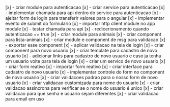 [x] - criar module para autenticacao
[x] - criar service para autenticacao
[x] - implementar chamada para api dentro do service para autenticacao
[x] - ajeitar form de login para transferir valores para o angular
[x] - implementar evento de submit do formulario
[x] - importar http client module no app module
[x] - testar chamada para api
[x] - redicerionamento quando autenticacao == true
[x] - criar module para animais
[x] - criar component para lista-animais
[x] - criar module e component de msg para validacao
[x] - exportar esse component
[x] - aplicar validacao na tela de login
[x] - criar component para novo usuario
[x] - criar template para cadastro de novo usuario
[x] - adicionar links para cadastro de novo usuario e caso ja tenha um usuario volte para tela de login
[x] - criar um servico de novo usuario
[x] - criar form reativo
[x] - importar form reativo
[x] - criar interface para cadastro de novo usuario
[x] - implementar controle do form no component de novo usuario
[x] - criar validacoes padrao para o nosso form de novo usuario
[x] - criar validacao customizada para nome do usuario
[x] - criar validacao assincrona para verificar se o nome do usuario é unico
[x] - criar validacao para que senha e usuario sejam diferentes
[x] - criar validacao para email em uso
